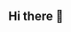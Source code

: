  ## Hi there 👋
               
<!--               
**VietNamNode/VietNamNode** is a ✨ _spec   ia l_  ✨ reposit ory be cause its `README.md` (this file) appears on your GitHub profile. 

Here are some ideas to get you started: 

- 🔭 I’m currently working on ...
- 🌱 I’m currently learning ...
- 👯 I’m looking to collaborate on ...
- 🤔 I’m looking for help with ...
- 💬 Ask me about ...
- 📫 How to reach me: ...
- 😄 Pronouns: ...
- ⚡ Fun fact: ...
-->
